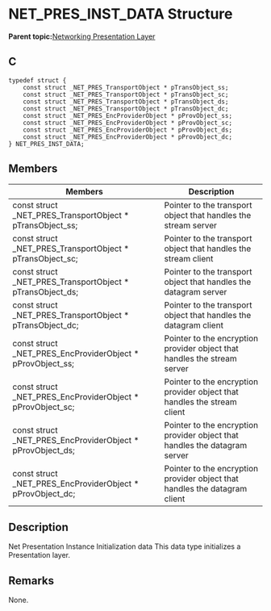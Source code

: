 # NET\_PRES\_INST\_DATA Structure

**Parent topic:**[Networking Presentation Layer](GUID-75470E5B-2289-4F94-AE85-2BB7DF4C4F07.md)

## C

```
typedef struct { 
    const struct _NET_PRES_TransportObject * pTransObject_ss; 
    const struct _NET_PRES_TransportObject * pTransObject_sc; 
    const struct _NET_PRES_TransportObject * pTransObject_ds; 
    const struct _NET_PRES_TransportObject * pTransObject_dc; 
    const struct _NET_PRES_EncProviderObject * pProvObject_ss; 
    const struct _NET_PRES_EncProviderObject * pProvObject_sc; 
    const struct _NET_PRES_EncProviderObject * pProvObject_ds; 
    const struct _NET_PRES_EncProviderObject * pProvObject_dc; 
} NET_PRES_INST_DATA; 
```

## Members

|Members|Description|
|-------|-----------|
|const struct \_NET\_PRES\_TransportObject \* pTransObject\_ss;|Pointer to the transport object that handles the stream server|
|const struct \_NET\_PRES\_TransportObject \* pTransObject\_sc;|Pointer to the transport object that handles the stream client|
|const struct \_NET\_PRES\_TransportObject \* pTransObject\_ds;|Pointer to the transport object that handles the datagram server|
|const struct \_NET\_PRES\_TransportObject \* pTransObject\_dc;|Pointer to the transport object that handles the datagram client|
|const struct \_NET\_PRES\_EncProviderObject \* pProvObject\_ss;|Pointer to the encryption provider object that handles the stream server|
|const struct \_NET\_PRES\_EncProviderObject \* pProvObject\_sc;|Pointer to the encryption provider object that handles the stream client|
|const struct \_NET\_PRES\_EncProviderObject \* pProvObject\_ds;|Pointer to the encryption provider object that handles the datagram server|
|const struct \_NET\_PRES\_EncProviderObject \* pProvObject\_dc;|Pointer to the encryption provider object that handles the datagram client|

## Description

Net Presentation Instance Initialization data This data type initializes a Presentation layer.

## Remarks

None.

